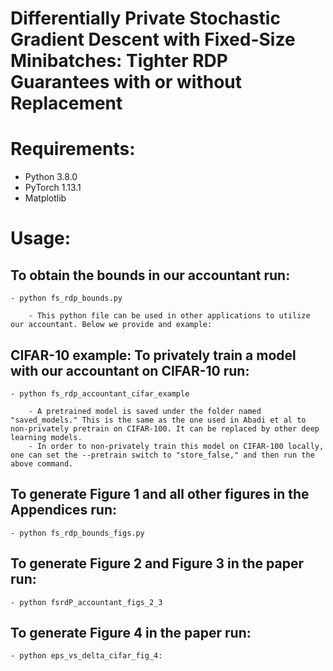 # Differentially Private Stochastic Gradient Descent with Fixed-Size Minibatches: Tighter RDP Guarantees with or without Replacement

# Requirements:

- Python 3.8.0
- PyTorch 1.13.1
- Matplotlib

# Usage:

## To obtain the bounds in our accountant run:

    - python fs_rdp_bounds.py

        - This python file can be used in other applications to utilize our accountant. Below we provide and example:

## CIFAR-10 example: To privately train a model with our accountant on CIFAR-10 run:

    - python fs_rdp_accountant_cifar_example

        - A pretrained model is saved under the folder named "saved_models." This is the same as the one used in Abadi et al to non-privately pretrain on CIFAR-100. It can be replaced by other deep learning models.
        - In order to non-privately train this model on CIFAR-100 locally, one can set the --pretrain switch to "store_false," and then run the above command.

## To generate Figure 1 and all other figures in the Appendices run:

    - python fs_rdp_bounds_figs.py

## To generate Figure 2 and Figure 3 in the paper run:

    - python fsrdP_accountant_figs_2_3

## To generate Figure 4 in the paper run:

    - python eps_vs_delta_cifar_fig_4:
